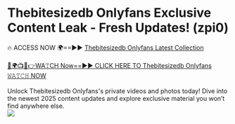 # Thebitesizedb Onlyfans Exclusive Content Leak - Fresh Updates! (zpi0)

🔥 ACCESS NOW 🌍==►► <a href="https://tinyurl.com/kvy9nzfs" rel="nofollow">Thebitesizedb Onlyfans Latest Collection</a>
<br><br>
[🔴🌍📺📱👉WA𝚃CH Now==►► CLICK HERE TO Thebitesizedb Onlyfans 𝚆𝙰𝚃𝙲𝙷 NOW](https://tinyurl.com/kvy9nzfs)
<br><br>
Unlock Thebitesizedb Onlyfans's private videos and photos today! Dive into the newest 2025 content updates and explore exclusive material you won’t find anywhere else.
<br>
<a href="https://tinyurl.com/kvy9nzfs" rel="nofollow" data-target="animated-image.originalLink"><img src="https://camo.githubusercontent.com/8a4f000d20f83aca3bf7ec5f350d767afa0574a8a352519fd8cfa583a6f93a33/68747470733a2f2f692e696d6775722e636f6d2f644a486b345a712e676966" data-canonical-src="https://i.imgur.com/dJHk4Zq.gif" style="max-width: 100%; display: inline-block;" data-target="animated-image.originalImage"></a>
<br>
